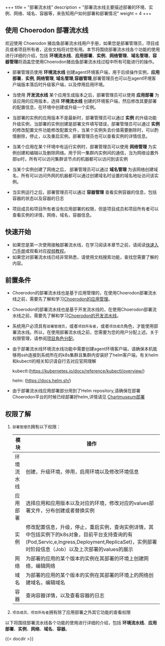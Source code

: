 ﻿+++
title = "部署流水线"
description = "部署流水线主要描述部署的环境、实例、网络、域名、容器等，来告知用户如何部署和部署情况"
weight = 4
+++

## 使用 Choerodon 部署流水线

欢迎使用 Choerodon 猪齿鱼部署流水线用户手册，如果您是部署管理员，项目成员或者项目所有者，这些文档将对您有用。本节将围绕部署流水线各个功能的使用进行详细的介绍，包括 **环境流水线**、**应用部署**、**实例**、**网络管理**、**域名管理**，**容器管理**将涵盖您使用Choerodon猪齿鱼部署流水线过程中所有可能进行的操作。

- 部署管理员使用 **环境流水线** 创建agent环境客户端，用于后续操作实例，**应用部署**，**实例**, **网络管理**, **域名管理**,**容器管理**,部署管理员也可以在agent环境客户端版本落后时升级客户端，以及停用启用环境。

- 当使用 **开发流水线** 某个应用生成版本之后，部署管理员可以使用 **应用部署** 为该应用的应用版本，选择 **环境流水线** 创建的环境客户端，然后修改其要部署的配置信息，在环境中创建或升级一个实例。

- 当部署的实例的应用版本不是最新时，部署管理员可以通过 **实例** 的升级功能升级实例，当部署的实例创建是部署文件填写错误，部署管理员可以通过 **实例** 的修改配置文件功能修改配置文件，当某个实例失去价值需要删除时，可以酌情删除，停止，以及重启实例。部署管理员也可以查看实例的详情信息。

- 当某个应用在某个环境中有运行实例时，部署管理员可以使用 **网络管理** 为实例创建和编辑以及删除网络。用于同一集群内实例间的通信，当为网络设置外部ip时，所有可以访问集群该节点的机器都可以访问到该实例

- 当某个实例创建了网络之后， 部署管理员可以通过 **域名管理** 为该网络创建域名，所有可以访问外网的机器都可以通过创建域名时设置的域名地址访问该实例。

- 当实例运行之后，部署管理员可以通过 **容器管理** 查看实例容器的信息，包括容器的状态以及容器的日志

- 项目成员和项目所有者没有应用部署的权限，但是项目成员和项目所有者可以查看实例的详情，网络，域名，容器信息。

## 快速开始

 - 如果您是第一次使用接触部署流水线，在学习阅读本章节之前，请阅读[快速入门手册](../../quick-start/agile/)或观看对应[视频教程](../../quick-start/video-tutorial/)。
 - 如果您对部署流水线已经非常熟悉，请使用文档搜索功能，查找您需要了解的内容。

## 前置条件

 - Choerodon的部署流水线也是基于应用管理的，在使用Choerodon部署流水线之前，需要先了解和学习[Choerodon的应用管理](../application-management)。
 - Choerodon的部署流水线也是基于开发流水线的，在使用Choerodon部署流水线之前，需要先了解和学习[Choerodon的开发流水线](../development-pipeline)。
 - 系统用户必须具有`部署管理员`，或者`项目所有者`，或者`项目成员`角色，才能使用部署流水线。所以，在使用部署流水线之前，您需要为您的用户分配上述。关于权限管理，请参阅[项目角色分配](.././system-configuration/project/role-assignment/)。
 - 由于部署流水线环境流水线功能中需要创建agent环境客户端，请确保本机能够用ssh连接到系统所在的k8s集群且集群内安装好了helm客户端，有关helm和kubectl的相关知识请自行去对应官网理解

    kubectl:(https://kubernetes.io/docs/reference/kubectl/overview/)

    helm:
    (https://docs.helm.sh/)
 - 由于部署流水线应用部署部分用到了Helm repository,请确保在部署Choerodon平台的时候已经部署好helm,详情请见 [Chartmuseum部署](../../installation-configuration/steps/parts/base/chartmuseum)

## 权限了解
1. `部署管理员`拥有以下权限：

    模块|操作
    |---|---|
    环境流水线|创建，升级环境，停用，启用环境以及修改环境信息
    应用部署|选择应用和应用版本以及对应的环境，修改对应的values部署文件，分布创建或者替换实例
    实例|修改配置信息，升级，停止，重启实例，查询实例详情，其中包括实例下的k8s对象，目前平台支持查询的有(Pod,Servic,e,Ingress,Deployment,ReplicaSet)，实例部署时阶段信息（Job）以及上次部署的values的展示
    网络|为部署的应用的某个版本的实例在其部署的环境上创建网络，编辑网络
    域名|为部署的应用的某个版本的实例在其部署的环境上的网络创建域名，编辑域名
    容器|查询容器详情，以及查看容器的日志

2. `项目成员，项目所有者`拥有除了应用部署之外其它功能的查看权限

以下将围绕部署流水线各个功能的使用进行详细的介绍，包括 **环境流水线**、**应用部署**、**实例**、**网络**、**域名**、**容器**。

{{< docdir >}}
